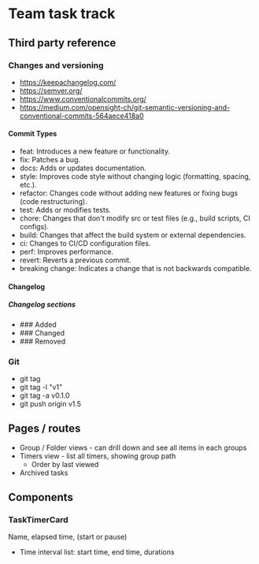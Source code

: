 # Team task track

## Third party reference

### Changes and versioning

- https://keepachangelog.com/
- https://semver.org/
- https://www.conventionalcommits.org/
- https://medium.com/opensight-ch/git-semantic-versioning-and-conventional-commits-564aece418a0

#### Commit Types

- feat: Introduces a new feature or functionality.
- fix: Patches a bug.
- docs: Adds or updates documentation.
- style: Improves code style without changing logic (formatting, spacing, etc.).
- refactor: Changes code without adding new features or fixing bugs (code restructuring).
- test: Adds or modifies tests.
- chore: Changes that don't modify src or test files (e.g., build scripts, CI configs).
- build: Changes that affect the build system or external dependencies.
- ci: Changes to CI/CD configuration files.
- perf: Improves performance.
- revert: Reverts a previous commit.
- breaking change: Indicates a change that is not backwards compatible.

#### Changelog

##### Changelog sections

- \#\#\# Added
- \#\#\# Changed
- \#\#\# Removed

### Git

- git tag
- git tag -l "v1"
- git tag -a v0.1.0
- git push origin v1.5

## Pages / routes

- Group / Folder views - can drill down and see all items in each groups
- Timers view - list all timers, showing group path
  - Order by last viewed
- Archived tasks

## Components

### TaskTimerCard

Name, elapsed time, (start or pause)

- Time interval list: start time, end time, durations
